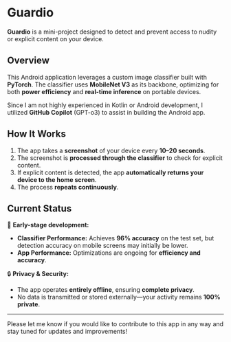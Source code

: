 # Guardio

**Guardio** is a mini-project designed to detect and prevent access to nudity or explicit content on your device.  

## Overview  
This Android application leverages a custom image classifier built with **PyTorch**. The classifier uses **MobileNet V3** as its backbone, optimizing for both **power efficiency** and **real-time inference** on portable devices.  

Since I am not highly experienced in Kotlin or Android development, I utilized **GitHub Copilot** (GPT-o3) to assist in building the Android app.  

## How It Works  
1. The app takes a **screenshot** of your device every **10–20 seconds**.  
2. The screenshot is **processed through the classifier** to check for explicit content.  
3. If explicit content is detected, the app **automatically returns your device to the home screen**.  
4. The process **repeats continuously**.  

## Current Status  
🚀 **Early-stage development:**  
- **Classifier Performance:** Achieves **96% accuracy** on the test set, but detection accuracy on mobile screens may initially be lower.  
- **App Performance:** Optimizations are ongoing for **efficiency and accuracy**.  

🔒 **Privacy & Security:**  
- The app operates **entirely offline**, ensuring **complete privacy**.  
- No data is transmitted or stored externally—your activity remains **100% private**.  

---  
Please let me know if you would like to contribute to this app in any way and stay tuned for updates and improvements!
